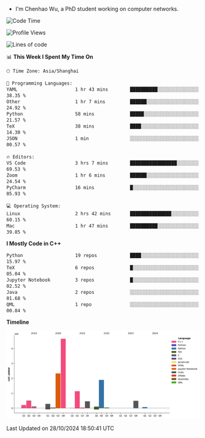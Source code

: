 - I'm Chenhao Wu, a PhD student working on computer networks.

<!--START_SECTION:waka-->
![Code Time](http://img.shields.io/badge/Code%20Time-4%20hrs%2030%20mins-blue)

![Profile Views](http://img.shields.io/badge/Profile%20Views-52-blue)

![Lines of code](https://img.shields.io/badge/From%20Hello%20World%20I%27ve%20Written-12.4%20million%20lines%20of%20code-blue)

📊 **This Week I Spent My Time On** 

```text
🕑︎ Time Zone: Asia/Shanghai

💬 Programming Languages: 
YAML                     1 hr 43 mins        ██████████░░░░░░░░░░░░░░░   38.35 % 
Other                    1 hr 7 mins         ██████░░░░░░░░░░░░░░░░░░░   24.92 % 
Python                   58 mins             █████░░░░░░░░░░░░░░░░░░░░   21.57 % 
TeX                      38 mins             ████░░░░░░░░░░░░░░░░░░░░░   14.30 % 
JSON                     1 min               ░░░░░░░░░░░░░░░░░░░░░░░░░   00.57 % 

🔥 Editors: 
VS Code                  3 hrs 7 mins        █████████████████░░░░░░░░   69.53 % 
Zoom                     1 hr 6 mins         ██████░░░░░░░░░░░░░░░░░░░   24.54 % 
PyCharm                  16 mins             █░░░░░░░░░░░░░░░░░░░░░░░░   05.93 % 

💻 Operating System: 
Linux                    2 hrs 42 mins       ███████████████░░░░░░░░░░   60.15 % 
Mac                      1 hr 47 mins        ██████████░░░░░░░░░░░░░░░   39.85 % 
```

**I Mostly Code in C++** 

```text
Python                   19 repos            ████░░░░░░░░░░░░░░░░░░░░░   15.97 % 
TeX                      6 repos             █░░░░░░░░░░░░░░░░░░░░░░░░   05.04 % 
Jupyter Notebook         3 repos             █░░░░░░░░░░░░░░░░░░░░░░░░   02.52 % 
Java                     2 repos             ░░░░░░░░░░░░░░░░░░░░░░░░░   01.68 % 
QML                      1 repo              ░░░░░░░░░░░░░░░░░░░░░░░░░   00.84 % 
```



**Timeline**

![Lines of Code chart](https://raw.githubusercontent.com/Vito-Swift/Vito-Swift/main/assets/bar_graph.png)


 Last Updated on 28/10/2024 18:50:41 UTC
<!--END_SECTION:waka-->
